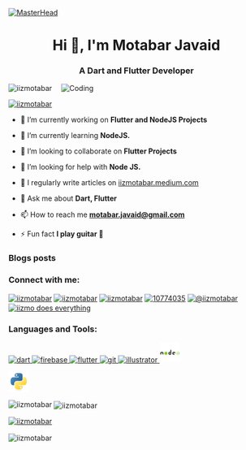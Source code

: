 [![MasterHead](https://camo.githubusercontent.com/d70ec303b9c58c1e74f0c483f89faddf319a757544a83d32ef54216bd2ad1ec3/68747470733a2f2f7777772e7a65616c6f75737765622e636f6d2f77702d636f6e74656e742f75706c6f6164732f323032312f31302f42616e6e65722d332e6a7067)](https://github.com/iizmotabar)

<h1 align="center">Hi 👋, I'm Motabar Javaid</h1>
<h3 align="center">A Dart and Flutter Developer</h3>
<img align="right" alt= "Coding" width="400" src="https://media.giphy.com/media/Qn49Fjxm3ECmWh9x4v/giphy.gif">


<p align="left"> <img src="https://komarev.com/ghpvc/?username=iizmotabar&label=Profile%20views&color=0e75b6&style=flat" alt="iizmotabar" /> </p>



<p align="left"> <a href="https://twitter.com/iizmotabar" target="blank"><img src="https://img.shields.io/twitter/follow/iizmotabar?logo=twitter&style=for-the-badge" alt="iizmotabar" /></a> </p>

- 🔭 I’m currently working on **Flutter and NodeJS Projects**

- 🌱 I’m currently learning **NodeJS.**

- 👯 I’m looking to collaborate on **Flutter Projects**

- 🤝 I’m looking for help with **Node JS.**

- 📝 I regularly write articles on [iizmotabar.medium.com](iizmotabar.medium.com)

- 💬 Ask me about **Dart, Flutter**

- 📫 How to reach me **motabar.javaid@gmail.com**

- ⚡ Fun fact **I play guitar 🎸**

### Blogs posts
<!-- BLOG-POST-LIST:START -->
<!-- BLOG-POST-LIST:END -->

<h3 align="left">Connect with me:</h3>
<p align="left">
<a href="https://dev.to/iizmotabar" target="blank"><img align="center" src="https://raw.githubusercontent.com/rahuldkjain/github-profile-readme-generator/master/src/images/icons/Social/devto.svg" alt="iizmotabar" height="30" width="40" /></a>
<a href="https://twitter.com/iizmotabar" target="blank"><img align="center" src="https://raw.githubusercontent.com/rahuldkjain/github-profile-readme-generator/master/src/images/icons/Social/twitter.svg" alt="iizmotabar" height="30" width="40" /></a>
<a href="https://linkedin.com/in/iizmotabar" target="blank"><img align="center" src="https://raw.githubusercontent.com/rahuldkjain/github-profile-readme-generator/master/src/images/icons/Social/linked-in-alt.svg" alt="iizmotabar" height="30" width="40" /></a>
<a href="https://stackoverflow.com/users/10774035" target="blank"><img align="center" src="https://raw.githubusercontent.com/rahuldkjain/github-profile-readme-generator/master/src/images/icons/Social/stack-overflow.svg" alt="10774035" height="30" width="40" /></a>
<a href="https://medium.com/@iizmotabar" target="blank"><img align="center" src="https://raw.githubusercontent.com/rahuldkjain/github-profile-readme-generator/master/src/images/icons/Social/medium.svg" alt="@iizmotabar" height="30" width="40" /></a>
<a href="https://www.youtube.com/c/iizmo does everything" target="blank"><img align="center" src="https://raw.githubusercontent.com/rahuldkjain/github-profile-readme-generator/master/src/images/icons/Social/youtube.svg" alt="iizmo does everything" height="30" width="40" /></a>
</p>

<h3 align="left">Languages and Tools:</h3>
<p align="left"> <a href="https://dart.dev" target="_blank" rel="noreferrer"> <img src="https://www.vectorlogo.zone/logos/dartlang/dartlang-icon.svg" alt="dart" width="40" height="40"/> </a> <a href="https://firebase.google.com/" target="_blank" rel="noreferrer"> <img src="https://www.vectorlogo.zone/logos/firebase/firebase-icon.svg" alt="firebase" width="40" height="40"/> </a> <a href="https://flutter.dev" target="_blank" rel="noreferrer"> <img src="https://www.vectorlogo.zone/logos/flutterio/flutterio-icon.svg" alt="flutter" width="40" height="40"/> </a> <a href="https://git-scm.com/" target="_blank" rel="noreferrer"> <img src="https://www.vectorlogo.zone/logos/git-scm/git-scm-icon.svg" alt="git" width="40" height="40"/> </a> <a href="https://www.adobe.com/in/products/illustrator.html" target="_blank" rel="noreferrer"> <img src="https://www.vectorlogo.zone/logos/adobe_illustrator/adobe_illustrator-icon.svg" alt="illustrator" width="40" height="40"/> </a> <a href="https://nodejs.org" target="_blank" rel="noreferrer"> <img src="https://raw.githubusercontent.com/devicons/devicon/master/icons/nodejs/nodejs-original-wordmark.svg" alt="nodejs" width="40" height="40"/> </a> <a href="https://www.python.org" target="_blank" rel="noreferrer">
 
 <img src="https://raw.githubusercontent.com/devicons/devicon/master/icons/python/python-original.svg" alt="python" width="40" height="40"/> </a> </p>

<p><img align="left" src="https://github-readme-stats.vercel.app/api/top-langs?username=iizmotabar&show_icons=true&locale=en&layout=compact" alt="iizmotabar" /></p>
<span> </span>
<p>&nbsp;<img align="center" src="https://github-readme-stats.vercel.app/api?username=iizmotabar&show_icons=true&locale=en" alt="iizmotabar" /></p>

<p align="left"> <a href="https://github.com/ryo-ma/github-profile-trophy"><img src="https://github-profile-trophy.vercel.app/?username=iizmotabar" alt="iizmotabar" /></a> </p>

<p><img align="center" src="https://github-readme-streak-stats.herokuapp.com/?user=iizmotabar&" alt="iizmotabar" /></p>

